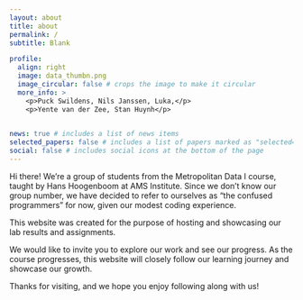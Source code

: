```yaml
---
layout: about
title: about
permalink: /
subtitle: Blank

profile:
  align: right
  image: data_thumbn.png
  image_circular: false # crops the image to make it circular
  more_info: >
    <p>Puck Swildens, Nils Janssen, Luka,</p>
    <p>Yente van der Zee, Stan Huynh</p>
    

news: true # includes a list of news items
selected_papers: false # includes a list of papers marked as "selected={true}"
social: false # includes social icons at the bottom of the page
---
```


Hi there! We’re a group of students from the Metropolitan Data I course, taught by Hans Hoogenboom at AMS Institute. Since we don’t know our group number, we have decided to refer to ourselves as “the confused programmers” for now, given our modest coding experience.

This website was created for the purpose of hosting and showcasing our lab results and assignments.

We would like to invite you to explore our work and see our progress. As the course progresses, this website will closely follow our learning journey and showcase our growth.

Thanks for visiting, and we hope you enjoy following along with us!
